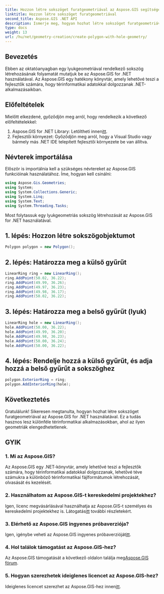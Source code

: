 ```yaml
---
title: Hozzon létre sokszöget furatgeometriával az Aspose.GIS segítségével
linktitle: Hozzon létre sokszöget furatgeometriával
second_title: Aspose.GIS .NET API
description: Ismerje meg, hogyan hozhat létre sokszöget furatgeometriával az Aspose.GIS for .NET használatával. Lépésről lépésre bemutató oktatóprogram kódpéldákkal.
type: docs
weight: 13
url: /hu/net/geometry-creation/create-polygon-with-hole-geometry/
---
```

## Bevezetés
Ebben az oktatóanyagban egy lyukgeometriával rendelkező sokszög létrehozásának folyamatát mutatjuk be az Aspose.GIS for .NET használatával. Az Aspose.GIS egy hatékony könyvtár, amely lehetővé teszi a fejlesztők számára, hogy térinformatikai adatokkal dolgozzanak .NET-alkalmazásaikban. 
## Előfeltételek
Mielőtt elkezdené, győződjön meg arról, hogy rendelkezik a következő előfeltételekkel:
1. Aspose.GIS for .NET Library: Letöltheti innen[itt](https://releases.aspose.com/gis/net/).
2. Fejlesztői környezet: Győződjön meg arról, hogy a Visual Studio vagy bármely más .NET IDE telepített fejlesztői környezete be van állítva.
## Névterek importálása
Először is importálnia kell a szükséges névtereket az Aspose.GIS funkcióinak használatához. Íme, hogyan kell csinálni:

```csharp
using Aspose.Gis.Geometries;
using System;
using System.Collections.Generic;
using System.Linq;
using System.Text;
using System.Threading.Tasks;
```

Most folytassuk egy lyukgeometriás sokszög létrehozását az Aspose.GIS for .NET használatával.
## 1. lépés: Hozzon létre sokszögobjektumot
```csharp
Polygon polygon = new Polygon();
```
## 2. lépés: Határozza meg a külső gyűrűt
```csharp
LinearRing ring = new LinearRing();
ring.AddPoint(50.02, 36.22);
ring.AddPoint(49.99, 36.26);
ring.AddPoint(49.97, 36.23);
ring.AddPoint(49.98, 36.17);
ring.AddPoint(50.02, 36.22);
```
## 3. lépés: Határozza meg a belső gyűrűt (lyuk)
```csharp
LinearRing hole = new LinearRing();
hole.AddPoint(50.00, 36.22);
hole.AddPoint(49.99, 36.20);
hole.AddPoint(49.98, 36.23);
hole.AddPoint(50.00, 36.24);
hole.AddPoint(50.00, 36.22);
```
## 4. lépés: Rendelje hozzá a külső gyűrűt, és adja hozzá a belső gyűrűt a sokszöghez
```csharp
polygon.ExteriorRing = ring;
polygon.AddInteriorRing(hole);
```
## Következtetés
Gratulálunk! Sikeresen megtanulta, hogyan hozhat létre sokszöget furatgeometriával az Aspose.GIS for .NET használatával. Ez a tudás hasznos lesz különféle térinformatikai alkalmazásokban, ahol az ilyen geometriák elengedhetetlenek.
## GYIK
### 1. Mi az Aspose.GIS?
Az Aspose.GIS egy .NET-könyvtár, amely lehetővé teszi a fejlesztők számára, hogy térinformatikai adatokkal dolgozzanak, lehetővé téve számukra a különböző térinformatikai fájlformátumok létrehozását, olvasását és kezelését.
### 2. Használhatom az Aspose.GIS-t kereskedelmi projektekhez?
 Igen, licenc megvásárlásával használhatja az Aspose.GIS-t személyes és kereskedelmi projektekhez is. Látogatás[itt](https://purchase.aspose.com/buy) további részletekért.
### 3. Elérhető az Aspose.GIS ingyenes próbaverziója?
 Igen, igénybe veheti az Aspose.GIS ingyenes próbaverzióját[itt](https://releases.aspose.com/).
### 4. Hol találok támogatást az Aspose.GIS-hez?
 Az Aspose.GIS támogatását a következő oldalon találja meg[Aspose.GIS fórum](https://forum.aspose.com/c/gis/33).
### 5. Hogyan szerezhetek ideiglenes licencet az Aspose.GIS-hez?
 Ideiglenes licencet szerezhet az Aspose.GIS-hez innen[itt](https://purchase.aspose.com/temporary-license/).